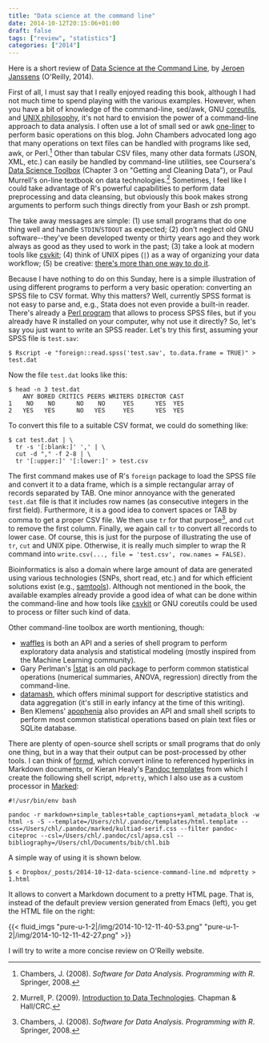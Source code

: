 ```yaml
---
title: "Data science at the command line"
date: 2014-10-12T20:15:06+01:00
draft: false
tags: ["review", "statistics"]
categories: ["2014"]
---
```


Here is a short review of [Data Science at the Command Line](http://datascienceatthecommandline.com), by [Jeroen Janssens](http://jeroenjanssens.com) (O'Reilly, 2014).


First of all, I must say that I really enjoyed reading this book, although I had not much time to spend playing with the various examples. However, when you have a bit of knowledge of the command-line, sed/awk, GNU [coreutils](http://www.gnu.org/software/coreutils/), and [UNIX philosophy](http://www.faqs.org/docs/artu/ch01s06.html), it's not hard to envision the power of a command-line approach to data analysis. I often use a lot of small sed or awk [one-liner](http://www.osnews.com/story/21004/Awk_and_Sed_One-Liners_Explained) to perform basic operations on this blog. John Chambers advocated long ago that many operations on text files can be handled with programs like sed, awk, or Perl.[^1] Other than tabular CSV files, many other data formats (JSON, XML, etc.) can easily be handled by command-line utilities, see Coursera's [Data Science Toolbox](https://www.coursera.org/specialization/jhudatascience) (Chapter 3 on "Getting and Cleaning Data"), or Paul Murrell's on-line textbook on data technologies.[^2] Sometimes, I feel like I could take advantage of R's powerful capabilities to perform data preprocessing and data cleansing, but obviously this book makes strong arguments to perform such things directly from your Bash or zsh prompt.

The take away messages are simple: (1) use small programs that do one thing well and handle `STDIN`/`STDOUT` as expected; (2) don't neglect old GNU software--they've been developed twenty or thirty years ago and they work always as good as they used to work in the past; (3) take a look at modern tools like [csvkit](https://csvkit.readthedocs.org/en/0.9.0/); (4) think of UNIX pipes (`|`) as a way of organizing your data workflow; (5) be creative: [there's more than one way to do it](http://c2.com/cgi/wiki?ThereIsMoreThanOneWayToDoIt).

Because I have nothing to do on this Sunday, here is a simple illustration of using different programs to perform a very basic operation: converting an SPSS file to CSV format. Why this matters? Well, currently SPSS format is not easy to parse and, e.g., Stata does not even provide a built-in reader. There's already a [Perl program](http://czep.net/data/spssread/) that allows to process SPSS files, but if you already have R installed on your computer, why not use it directly? So, let's say you just want to write an SPSS reader. Let's try this first, assuming your SPSS file is `test.sav`:

```
$ Rscript -e "foreign::read.spss('test.sav', to.data.frame = TRUE)" > test.dat
```

Now the file `test.dat` looks like this:

```
$ head -n 3 test.dat
    ANY BORED CRITICS PEERS WRITERS DIRECTOR CAST
1    NO    NO      NO    NO     YES      YES  YES
2   YES   YES      NO   YES     YES      YES  YES
```

To convert this file to a suitable CSV format, we could do something like:

```
$ cat test.dat | \
  tr -s '[:blank:]' ',' | \
  cut -d "," -f 2-8 | \
  tr '[:upper:]' '[:lower:]' > test.csv
```

The first command makes use of R's `foreign` package to load the SPSS file and convert it to a data frame, which is a simple rectangular array of records separated by TAB. One minor annoyance with the generated `test.dat` file is that it includes row names (as consecutive integers in the first field). Furthermore, it is a good idea to convert spaces or TAB by comma to get a proper CSV file. We then use `tr` for that purpose[^1], and `cut` to remove the first column. Finally, we again call `tr` to convert all records to lower case. Of course, this is just for the purpose of illustrating the use of `tr`, `cut` and UNIX pipe. Otherwise, it is really much simpler to wrap the R command into `write.csv(..., file = 'test.csv', row.names = FALSE)`.

Bioinformatics is also a domain where large amount of data are generated using various technologies (SNPs, short read, etc.) and for which efficient solutions exist (e.g., [samtools](http://www.htslib.org)). Although not mentioned in the book, the available examples already provide a good idea of what can be done within the command-line and how tools like [csvkit](https://csvkit.readthedocs.org/en/0.9.0/) or GNU coreutils could be used to process or filter such kind of data.

Other command-line toolbox are worth mentioning, though:

- [waffles](http://waffles.sourceforge.net) is both an API and a series of shell program to perform exploratory data analysis and statistical modeling (mostly inspired from the Machine Learning community).
- Gary Perlman's [|stat](http://hcibib.org/perlman/stat/) is an old package to perform common statistical operations (numerical summaries, ANOVA, regression) directly from the command-line.
- [datamash](http://www.gnu.org/software/datamash/), which offers minimal support for descriptive statistics and data aggregation (it's still in early infancy at the time of this writing).
- Ben Klemens' [apophenia](http://apophenia.info) also provides an API and small shell scripts to perform most common statistical operations based on plain text files or SQLite database.

There are plenty of open-source shell scripts or small programs that do only one thing, but in a way that their output can be post-processed by other tools. I can think of [formd](http://drbunsen.github.io/formd/), which convert inline to referenced hyperlinks in Markdown documents, or Kieran Healy's [Pandoc templates](https://github.com/kjhealy/pandoc-templates) from which I create the following shell script, `mdpretty`, which I also use as a custom processor in [Marked](http://marked2app.com):

```
#!/usr/bin/env bash

pandoc -r markdown+simple_tables+table_captions+yaml_metadata_block -w html -s -S --template=/Users/chl/.pandoc/templates/html.template --css=/Users/chl/.pandoc/marked/kultiad-serif.css --filter pandoc-citeproc --csl=/Users/chl/.pandoc/csl/apsa.csl --bibliography=/Users/chl/Documents/bib/chl.bib
```

A simple way of using it is shown below.

```
$ < Dropbox/_posts/2014-10-12-data-science-command-line.md mdpretty > 1.html
```

It allows to convert a Markdown document to a pretty HTML page. That is, instead of the default preview version generated from Emacs (left), you get the HTML file on the right:

{{< fluid_imgs
  "pure-u-1-2|/img/2014-10-12-11-40-53.png"
  "pure-u-1-2|/img/2014-10-12-11-42-27.png" >}}

I will try to write a more concise review on O'Reilly website.
 

[^1]: Chambers, J. (2008). *Software for Data Analysis. Programming with R*. Springer, 2008.
[^2]: Murrell, P. (2009). [Introduction to Data Technologies](https://www.stat.auckland.ac.nz/~paul/ItDT/). Chapman & Hall/CRC.


[^1]: See also `expand` and `unexpand`, which are BSD utilities to convert space to tab and vice-versa.
